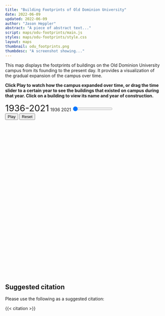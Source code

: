 ```yaml
---
title: "Building Footprints of Old Dominion University"
date: 2022-06-09
updated: 2022-06-09
author: "Jason Heppler"
abstract: "A piece of abstract text..."
script: maps/odu-footprints/main.js
styles: maps/odu-footprints/style.css
layout: maps
thumbnail: odu_footprints.png
thumbdesc: "A screenshot showing..."
---
```


This map displays the footprints of buildings on the Old Dominion University campus from its founding to the present day. It provides a visualization of the gradual expansion of the campus over time. 

**Click Play to watch how the campus expanded over time, or drag the time slider to a certain year to see the buildings that existed on campus during that year. Click on a building to view its name and year of construction.**

<div class="cell">
    <label for="year-slider" id="year-range" class="timeline-label" style="font-size: 1.8rem;">1936-2021</label>
    <label for="year-start" class="timeline-label float-left">1936</label>
    <label for="year-end" class="timeline-label float-right">2021</label>
    <input id="year-slider"
        type="range" 
        min="1936" 
        max="2021"
        step="1" 
        value="0"
        oninput="document.getElementById('year-range').innerHTML = this.value;"
        class="w-3/4 h-2 bg-gray-200 rounded-lg appearance-none cursor-pointer dark:bg-gray-700">
</div>
<div class="flex justify-center rounded-lg text-lg mb-4" role="group">
    <button id="playTimeline" class="bg-sky-600 text-white active:bg-sky-800 hover:bg-sky-800 font-bold uppercase text-xs px-4 py-2 rounded shadow hover:shadow-md outline-none focus:outline-none mr-1 mb-1 ease-linear transition-all duration-150" type="button">Play</button>
    <button id="resetTimeline" class="bg-sky-600 text-white active:bg-sky-800 hover:bg-sky-800 font-bold uppercase text-xs px-4 py-2 rounded shadow hover:shadow-md outline-none focus:outline-none mr-1 mb-1 ease-linear transition-all duration-150 inline-block" type="button">Reset</button>
</div>

<div id="visualization" style="height:500px; width:100%; margin-bottom: 2em;"></div>

## Suggested citation

Please use the following as a suggested citation:

{{< citation >}}